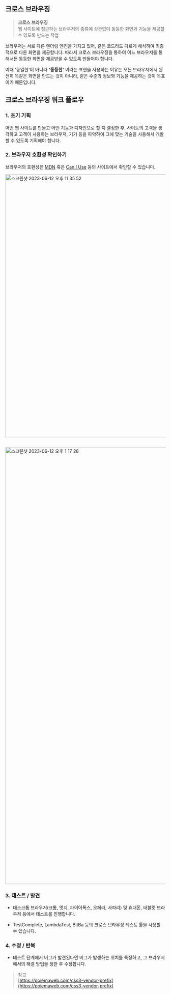 ## 크로스 브라우징

> **크로스 브라우징**  
> 웹 사이트에 접근하는 브라우저의 종류에 상관없이 동등한 화면과 기능을 제공할 수 있도록 만드는 작업

브라우저는 서로 다른 렌더링 엔진을 가지고 있어, 같은 코드라도 다르게 해석하여 최종적으로 다른 화면을 제공합니다. 따라서 크로스 브라우징을 통하여 어느 브라우저를 통해서든 동등한 화면을 제공받을 수 있도록 만들어야 합니다.

이때 '동일한'이 아니라 **'동등한'** 이라는 표현을 사용하는 이유는 모든 브라우저에서 완전히 똑같은 화면을 만드는 것이 아니라, 같은 수준의 정보와 기능을 제공하는 것이 목표이기 때문입니다.

## 크로스 브라우징 워크 플로우

### 1. 초기 기획

어떤 웹 사이트를 만들고 어떤 기능과 디자인으로 할 지 결정한 후, 사이트의 고객을 생각하고 고객이 사용하는 브라우저, 기기 등을 파악하여 그에 맞는 기술을 사용해서 개발할 수 있도록 기획해야 합니다.

### 2. 브라우저 호환성 확인하기

브라우저의 호환성은 [MDN](https://developer.mozilla.org/ko/) 혹은 [Can I Use](https://caniuse.com/) 등의 사이트에서 확인할 수 있습니다.

<img width="826" alt="스크린샷 2023-06-12 오후 11 35 52" src="https://github.com/sena-22/untitled/assets/110877564/0d1ffdf7-fa50-4e76-b633-d91a8e9df37d"> 

<img width="1373" alt="스크린샷 2023-06-12 오후 1 17 28" src="https://github.com/sena-22/untitled/assets/110877564/f888d6be-b5c3-43fa-9f23-e02c50c7e318">

### 3. 테스트 / 발견

- 데스크톱 브라우저(크롬, 엣지, 파이어폭스, 오페라, 사파리) 및 휴대폰, 태블릿 브라우저 등에서 테스트를 진행합니다.

- TestComplete, LambdaTest, BitBa 등의 크로스 브라우징 테스트 툴을 사용할 수 있습니다.

### 4. 수정 / 반복

- 테스트 단계에서 버그가 발견된다면 버그가 발생하는 위치를 특정하고, 그 브라우저에서의 해결 방법을 정한 후 수정합니다.

> 참고  
> [https://poiemaweb.com/css3-vendor-prefix](https://poiemaweb.com/css3-vendor-prefix)
